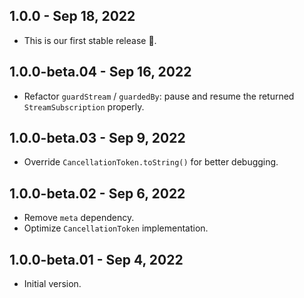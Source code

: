## 1.0.0 - Sep 18, 2022

-  This is our first stable release 🎉.

## 1.0.0-beta.04 - Sep 16, 2022

-  Refactor `guardStream` / `guardedBy`: pause and resume the returned `StreamSubscription` properly.

## 1.0.0-beta.03 - Sep 9, 2022

- Override `CancellationToken.toString()` for better debugging.

## 1.0.0-beta.02 - Sep 6, 2022

- Remove `meta` dependency.
- Optimize `CancellationToken` implementation.

## 1.0.0-beta.01 - Sep 4, 2022

- Initial version.
